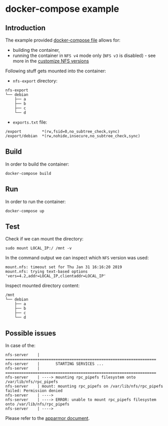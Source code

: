 # docker-compose example

## Introduction

The example provided [docker-compose file](docker-compose.yml) allows for:
* building the container,
* running the container in `NFS v4` mode only (`NFS v3` is disabled) - see more
  in the
  [customize NFS versions](../advanced/nfs-versions.md#customize-nfs-versions-offered)

Following stuff gets mounted into the container:

* `nfs-export` directory:

```
nfs-export
└── debian
    ├── a
    ├── b
    ├── c
    └── d
```

* `exports.txt` file:

```
/export         *(rw,fsid=0,no_subtree_check,sync)
/export/debian  *(rw,nohide,insecure,no_subtree_check,sync)
```

## Build

In order to build the container:

```
docker-compose build
```

## Run

In order to run the container:

```
docker-compose up
```

## Test

Check if we can mount the directory:

```
sudo mount LOCAL_IP:/ /mnt -v
```

In the command output we can inspect which `NFS` version was used:

```
mount.nfs: timeout set for Thu Jan 31 16:16:20 2019
mount.nfs: trying text-based options 'vers=4.2,addr=LOCAL_IP,clientaddr=LOCAL_IP'
```

Inspect mounted directory content:

```
/mnt
└── debian
    ├── a
    ├── b
    ├── c
    └── d
```

## Possible issues

In case of the:

```
nfs-server    | ==================================================================
nfs-server    |       STARTING SERVICES ...
nfs-server    | ==================================================================
nfs-server    | ----> mounting rpc_pipefs filesystem onto /var/lib/nfs/rpc_pipefs
nfs-server    | mount: mounting rpc_pipefs on /var/lib/nfs/rpc_pipefs failed: Permission denied
nfs-server    | ---->
nfs-server    | ----> ERROR: unable to mount rpc_pipefs filesystem onto /var/lib/nfs/rpc_pipefs
nfs-server    | ---->
```

Please refer to the [apparmor document](../feature/apparmor.md#apparmor).
